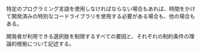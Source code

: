 特定のプログラミング言語を使用しなければならない場合もあれば、時間をかけて開発済みの特別なコードライブラリを使用する必要がある場合も、他の場合もある。

開発者が利用できる選択肢を制限するすべての要因と、それぞれの制約条件の理論的根拠について記述する。
